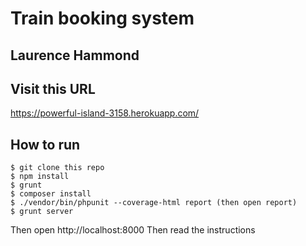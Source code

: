 # Train booking system

## Laurence Hammond

## Visit this URL
https://powerful-island-3158.herokuapp.com/

## How to run

```
$ git clone this repo
$ npm install
$ grunt
$ composer install
$ ./vendor/bin/phpunit --coverage-html report (then open report)
$ grunt server
```

Then open http://localhost:8000
Then read the instructions